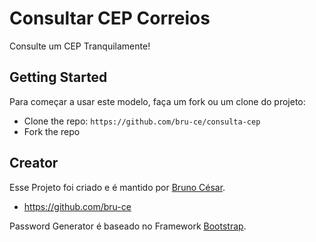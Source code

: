 ﻿# Consultar CEP Correios

Consulte um CEP Tranquilamente!


## Getting Started

Para começar a usar este modelo, faça um fork ou um clone do projeto:
* Clone the repo: `https://github.com/bru-ce/consulta-cep`
* Fork the repo


## Creator

Esse Projeto foi criado e é mantido por [Bruno César](https://github.com/bru-ce/).

* https://github.com/bru-ce

Password Generator é baseado no Framework [Bootstrap](http://getbootstrap.com/).


